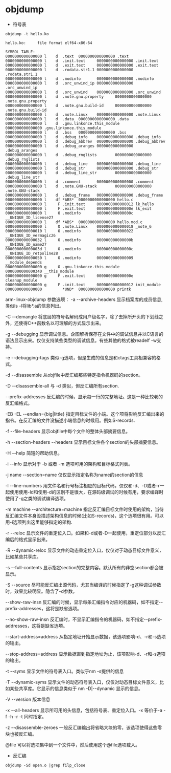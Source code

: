 # objdump

- 符号表
```shell
objdump -t hello.ko

hello.ko:     file format elf64-x86-64

SYMBOL TABLE:
0000000000000000 l    d  .text  0000000000000000 .text
0000000000000000 l    d  .init.text     0000000000000000 .init.text
0000000000000000 l    d  .exit.text     0000000000000000 .exit.text
0000000000000000 l    d  .rodata.str1.1 0000000000000000 .rodata.str1.1
0000000000000000 l    d  .modinfo       0000000000000000 .modinfo
0000000000000000 l    d  .orc_unwind_ip 0000000000000000 .orc_unwind_ip
0000000000000000 l    d  .orc_unwind    0000000000000000 .orc_unwind
0000000000000000 l    d  .note.gnu.property     0000000000000000 .note.gnu.property
0000000000000000 l    d  .note.gnu.build-id     0000000000000000 .note.gnu.build-id
0000000000000000 l    d  .note.Linux    0000000000000000 .note.Linux
0000000000000000 l    d  .data  0000000000000000 .data
0000000000000000 l    d  .gnu.linkonce.this_module      0000000000000000 .gnu.linkonce.this_module
0000000000000000 l    d  .bss   0000000000000000 .bss
0000000000000000 l    d  .debug_info    0000000000000000 .debug_info
0000000000000000 l    d  .debug_abbrev  0000000000000000 .debug_abbrev
0000000000000000 l    d  .debug_aranges 0000000000000000 .debug_aranges
0000000000000000 l    d  .debug_rnglists        0000000000000000 .debug_rnglists
0000000000000000 l    d  .debug_line    0000000000000000 .debug_line
0000000000000000 l    d  .debug_str     0000000000000000 .debug_str
0000000000000000 l    d  .debug_line_str        0000000000000000 .debug_line_str
0000000000000000 l    d  .comment       0000000000000000 .comment
0000000000000000 l    d  .note.GNU-stack        0000000000000000 .note.GNU-stack
0000000000000000 l    d  .debug_frame   0000000000000000 .debug_frame
0000000000000000 l    df *ABS*  0000000000000000 hello.c
0000000000000000 l     F .init.text     0000000000000012 lk_hello
0000000000000000 l     F .exit.text     000000000000000e lk_exit
0000000000000000 l     O .modinfo       000000000000000c __UNIQUE_ID_license27
0000000000000000 l    df *ABS*  0000000000000000 hello.mod.c
0000000000000000 l     O .note.Linux    0000000000000018 _note_6
0000000000000010 l     O .modinfo       0000000000000022 __UNIQUE_ID_vermagic26
0000000000000032 l     O .modinfo       000000000000000b __UNIQUE_ID_name27
000000000000003d l     O .modinfo       000000000000000c __UNIQUE_ID_retpoline28
0000000000000050 l     O .modinfo       0000000000000009 __module_depends
0000000000000000 g     O .gnu.linkonce.this_module      0000000000000340 __this_module
0000000000000000 g     F .exit.text     000000000000000e cleanup_module
0000000000000000 g     F .init.text     0000000000000012 init_module
0000000000000000         *UND*  0000000000000000 printk
```


arm-linux-objdump
参数选项：
-a
--archive-headers 
显示档案库的成员信息,类似ls -l将lib*.a的信息列出。 

-C 
--demangle 
将底层的符号名解码成用户级名字，除了去掉所开头的下划线之外，还使得C++函数名以可理解的方式显示出来。 

-g
--debugging 
显示调试信息。企图解析保存在文件中的调试信息并以C语言的语法显示出来。仅仅支持某些类型的调试信息。有些其他的格式被readelf -w支持。 

-e 
--debugging-tags 
类似-g选项，但是生成的信息是和ctags工具相兼容的格式。 

-d
--disassemble 
从objfile中反汇编那些特定指令机器码的section。 

-D 
--disassemble-all 
与 -d 类似，但反汇编所有section. 

--prefix-addresses 
反汇编的时候，显示每一行的完整地址。这是一种比较老的反汇编格式。 

-EB 
-EL 
--endian={big|little} 
指定目标文件的小端。这个项将影响反汇编出来的指令。在反汇编的文件没描述小端信息的时候用。例如S-records. 

-f 
--file-headers 
显示objfile中每个文件的整体头部摘要信息。 

-h 
--section-headers 
--headers 
显示目标文件各个section的头部摘要信息。 

-H 
--help 
简短的帮助信息。 

-i 
--info 
显示对于 -b 或者 -m 选项可用的架构和目标格式列表。 

-j name
--section=name 
仅仅显示指定名称为name的section的信息 

-l
--line-numbers 
用文件名和行号标注相应的目标代码，仅仅和-d、-D或者-r一起使用使用-ld和使用-d的区别不是很大，在源码级调试的时候有用，要求编译时使用了-g之类的调试编译选项。 

-m machine 
--architecture=machine 
指定反汇编目标文件时使用的架构，当待反汇编文件本身没描述架构信息的时候(比如S-records)，这个选项很有用。可以用-i选项列出这里能够指定的架构. 

-r
--reloc 
显示文件的重定位入口。如果和-d或者-D一起使用，重定位部分以反汇编后的格式显示出来。 

-R
--dynamic-reloc 
显示文件的动态重定位入口，仅仅对于动态目标文件意义，比如某些共享库。 

-s 
--full-contents 
显示指定section的完整内容。默认所有的非空section都会被显示。 

-S 
--source 
尽可能反汇编出源代码，尤其当编译的时候指定了-g这种调试参数时，效果比较明显。隐含了-d参数。 

--show-raw-insn 
反汇编的时候，显示每条汇编指令对应的机器码，如不指定--prefix-addresses，这将是缺省选项。 

--no-show-raw-insn 
反汇编时，不显示汇编指令的机器码，如不指定--prefix-addresses，这将是缺省选项。 

--start-address=address 
从指定地址开始显示数据，该选项影响-d、-r和-s选项的输出。 

--stop-address=address 
显示数据直到指定地址为止，该项影响-d、-r和-s选项的输出。 

-t 
--syms 
显示文件的符号表入口。类似于nm -s提供的信息 

-T 
--dynamic-syms 
显示文件的动态符号表入口，仅仅对动态目标文件意义，比如某些共享库。它显示的信息类似于 nm -D|--dynamic 显示的信息。 

-V 
--version 
版本信息 

-x
--all-headers 
显示所可用的头信息，包括符号表、重定位入口。-x 等价于-a -f -h -r -t 同时指定。 

-z 
--disassemble-zeroes 
一般反汇编输出将省略大块的零，该选项使得这些零块也被反汇编。 

@file 
可以将选项集中到一个文件中，然后使用这个@file选项载入。

- 反汇编
```shell
objdump -Sd open.o |grep filp_close
```
